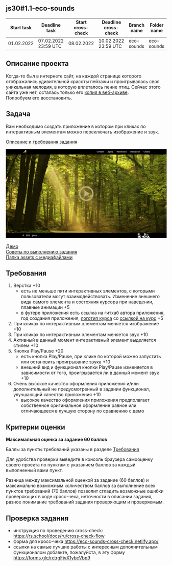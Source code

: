 ## js30#1.1-eco-sounds

| Start task | Deadline task        | Start cross-check | Deadline cross-check | Branch name | Folder name |
| ---------- | -------------------- | ----------------- | -------------------- | ----------- | ----------- |
| 01.02.2022 | 07.02.2022 23:59 UTC | 08.02.2022        | 10.02.2022 23:59 UTC | eco-sounds  | eco-sounds  |

## Описание проекта

Когда-то был в интернете сайт, на каждой странице которого отображались удивительной красоты пейзажи и проигрывалась своя уникальная мелодия, в которую вплеталось пение птиц. Сейчас этого сайта уже нет, осталась только его [копия в веб-архиве](https://web.archive.org/web/20150826214643/http://ornitoterapiya.ru/solo/solovey.html).  
Попробуем его восстановить.

## Задача

Вам необходимо создать приложение в котором при кликах по интерактивным элементам можно переключать изображение и звук.

[Описание и требования задания](js30.md)

<kbd>![](images/js30-1.jpg)</kbd>

[Демо](https://eco-sounds.netlify.app/)  
[Советы по выполнению задания](js30-media-hints.md)  
[Папка assets с медиафайлами](https://github.com/rolling-scopes-school/file-storage/tree/eco-sounds)

## Требования

1. Вёрстка +10
   - есть не меньше пяти интерактивных элементов, с которыми пользователи могут взаимодействовать. Изменение внешнего вида самого элемента и состояния курсора при наведении, плавные анимации +5
   - в футере приложения есть ссылка на гитхаб автора приложения, год создания приложения, [логотип курса](https://rs.school/images/rs_school_js.svg) со [ссылкой на курс](https://rs.school/courses/javascript-preschool-ru) +5
2. При кликах по интерактивным элементам меняется изображение +10
3. При кликах по интерактивным элементам меняется звук +10
4. Активный в данный момент интерактивный элемент выделяется стилем +10
5. Кнопка Play/Pause +20
   - есть кнопка Play/Pause, при клике по которой можно запустить или остановить проигрывание звука +10
   - внешний вид и функционал кнопки Play/Pause изменяется в зависимости от того, проигрывается ли в данный момент звук +10
6. Очень высокое качество оформления приложения и/или дополнительный не предусмотренный в задании функционал, улучшающий качество приложения +10
   - высокое качество оформления приложения предполагает собственное оригинальное оформление равное или отличающееся в лучшую сторону по сравнению с демо

## Критерии оценки

**Максимальная оценка за задание 60 баллов**

Баллы за пункты требований указаны в разделе [Требования](#требования)

Для удобства проверки выведите в консоль браузера самооценку своего проекта по пунктам с указанием баллов за каждый выполненный вами пункт.

Разница между максимальной оценкой за задание (60 баллов) и максимально возможным количеством баллов за выполнение всех пунктов требований (70 баллов) позволит сгладить возможные ошибки проверяющих в ходе кросс-чека, неточности в описании задания, разное понимание требований задания проверяющим и проверяемым.

## Проверка задания

- инструкция по проведению cross-check: https://rs.school/docs/ru/cross-check-flow
- форма для кросс-чека https://eco-sounds-cross-check.netlify.app/
- ссылки на самые лучшие работы с интересным дополнительным функционалом добавьте, пожалуйста, в эту форму https://forms.gle/retrgFivX1ybcVbp9
